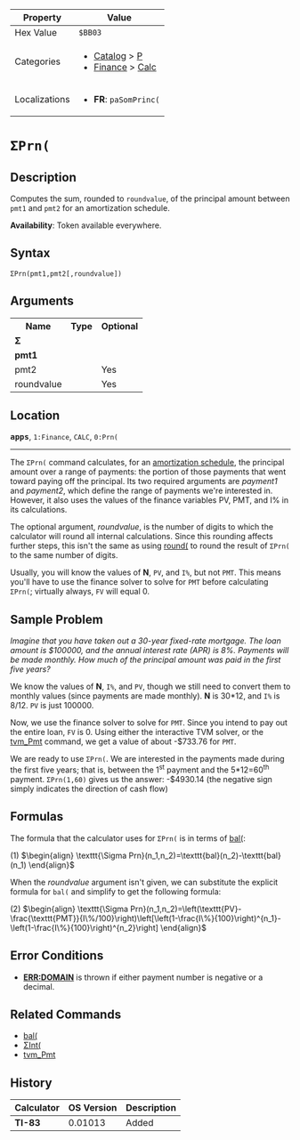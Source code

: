 | Property      | Value |
|---------------|-------|
| Hex Value     | `$BB03`|
| Categories    | <ul><li>[Catalog](<../categories/Catalog.md>) > [P](<../categories/Catalog.md#P>)</li><li>[Finance](<../categories/Finance.md>) > [Calc](<../categories/Finance.md#Calc>)</li></ul> |
| Localizations | <ul><li><b>FR</b>: `paSomPrinc(`</li></ul> |

# `ΣPrn(`

## Description
Computes the sum, rounded to `roundvalue`, of the principal amount between `pmt1` and `pmt2` for an amortization schedule.


<b>Availability</b>: Token available everywhere.

## Syntax
`ΣPrn(pmt1,pmt2[,roundvalue])`

## Arguments
<table>
<tr><th>Name</th><th>Type</th><th>Optional</th></tr>

<tr><td><b>Σ</b></td><td></td><td></td></tr>

<tr><td><b>pmt1</b></td><td></td><td></td></tr>

<tr><td>pmt2</td><td></td><td>Yes</td></tr>

<tr><td>roundvalue</td><td></td><td>Yes</td></tr>

</table>

## Location
<tt><kbd><b>apps</b></kbd></tt>, `1:Finance`, `CALC`, `0:Prn(`
<hr>

The `ΣPrn(` command calculates, for an [amortization schedule](http://en.wikipedia.org/wiki/Amortization_schedule), the principal amount over a range of payments: the portion of those payments that went toward paying off the principal. Its two required arguments are _payment1_ and _payment2_, which define the range of payments we're interested in. However, it also uses the values of the finance variables PV, PMT, and I% in its calculations.

The optional argument, _roundvalue_, is the number of digits to which the calculator will round all internal calculations. Since this rounding affects further steps, this isn't the same as using [round(](/round) to round the result of `ΣPrn(` to the same number of digits.

Usually, you will know the values of **N**, `PV`, and `I%`, but not `PMT`. This means you'll have to use the finance solver to solve for `PMT` before calculating `ΣPrn(`; virtually always, `FV` will equal 0.

## Sample Problem

_Imagine that you have taken out a 30-year fixed-rate mortgage. The loan amount is $100000, and the annual interest rate (APR) is 8%. Payments will be made monthly. How much of the principal amount was paid in the first five years?_

We know the values of **N**, `I%`, and `PV`, though we still need to convert them to monthly values (since payments are made monthly). **N** is 30*12, and `I%` is 8/12. `PV` is just 100000.

Now, we use the finance solver to solve for `PMT`. Since you intend to pay out the entire loan, `FV` is 0. Using either the interactive TVM solver, or the [tvm_Pmt](/tvm) command, we get a value of about -$733.76 for `PMT`.

We are ready to use `ΣPrn(`. We are interested in the payments made during the first five years; that is, between the 1<sup>st</sup> payment and the 5*12=60<sup>th</sup> payment. `ΣPrn(1,60)` gives us the answer: -$4930.14 (the negative sign simply indicates the direction of cash flow)

## Formulas

The formula that the calculator uses for `ΣPrn(` is in terms of [bal(](/bal):

(1) $`\begin{align} \texttt{\Sigma Prn}(n_1,n_2)=\texttt{bal}(n_2)-\texttt{bal}(n_1) \end{align}`$ 

When the _roundvalue_ argument isn't given, we can substitute the explicit formula for `bal(` and simplify to get the following formula:

(2) $`\begin{align} \texttt{\Sigma Prn}(n_1,n_2)=\left(\texttt{PV}-\frac{\texttt{PMT}}{I\%/100}\right)\left[\left(1-\frac{I\%}{100}\right)^{n_1}-\left(1-\frac{I\%}{100}\right)^{n_2}\right] \end{align}`$ 

## Error Conditions

*   **[ERR:DOMAIN](/errors#domain)** is thrown if either payment number is negative or a decimal.

## Related Commands

*   [bal(](/bal)
*   [ΣInt(](/sigmaint)
*   [tvm_Pmt](/tvm)

## History
| Calculator | OS Version | Description |
|------------|------------|-------------|
| <b>TI-83</b> | 0.01013 | Added |


